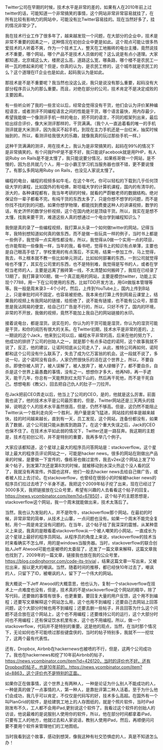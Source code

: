 Twitter公司在早期的时候，技术水平是非常的差的，如果有人在2010年前上过twitter的话，可能知道一个非常搞笑的事情，这个网站非常非常容易就挂了，在所有比较有影响力的网站中，可能没有比Twitter容易挂的。现在当然好多了，挂的情况非常少了。

我在技术行业工作了很多年了，越来越发现一个问题，在大部分的企业中，技术是非常不重要的因素之一，这种情况在初创企业中更是如此。这个观点可能让很多热爱技术的人听着不爽，作为一个技术工人，整天在工地搬砖的电台主播，竟然说技术不重要，哪个网站，哪个产品不是技术人员做的呢？这么说是有点小道理。大家都知道，北京城这么大，楼房这么高，道路这么宽，哪条路，哪个楼不是农民工一砖一瓦的修起来的呢？但是，你真的认为，是农民工修的，这个城市就是农民工的么？这个道理在IT企业也是如此，起码我认为是如此。

那技术是不是不重要呢？我当然也没这么说，我只是说没有那么重要，起码没有大部分程序员认为的那么重要。而且，对绝在部分的公司，技术肯定不是决定成败的主要因素。

有一些听众听了我的一些言论以后，经常会觉得没有干货，他们会认为评价某种编程语言，或者测评不同编程语言之间的性能是干货，哪个语言最快，用内存最少，希望我能做一个像测评手机一样的电台，把不同的语言，不同的框架列出来，最后给出综合评价，像大米测评那样的，干货满满。（我个人一直追着看的唯一的手机测评就是大米测评，因为我买不起手机，到现在主力手机还是一台红米，抽奖时候抽到的，所以，看测评给我很大的乐趣，就像我真的玩过那些手机一样。）

这种干货满满的测评，用在技术上，我认为是非常搞笑的，起码在99%的情况下是非常搞笑的。有个问我PHP是不是不好，我只能说Facebook就是用PHP，有人说Ruby on Rails是不是太慢了，我只能说要分情况，如果栋哥做一个网站，是不慢的，因为总共就几个人，用一台小霸王学习机当服务器也很不错，更不要说慢了。有那么多网站用Ruby on Rails，也没见人家说太慢了。

编程的电台，编程的视频多如牛毛，在这个年代，你可以轻松的下载到几乎任何顶级大学的课程，比如国外的有哈佛，斯坦福大学的计算机课程，国内的有清华的，浙大的，各种课程都有，我当年考研的时候，就看的严蔚敏老师的数据结构。绝对保证你一辈子都看不完。有纯干货的东西太多了，只是你想不想学的问题，而不是你找不找的到的问题。如果你想学物理，都能找到费曼这种人的讲课视频，数学的话，有史济怀的数学分析视频，这个在国内绝对是顶级干货。所以，我实在是想不太懂，找我来要干货，难道这些人真的想通过一个电台学到编程知识么？

我倒是真的录了一些编程视频，我打算从头录一个如何做twitter的网站，记得当年，我特别想知道如何真的做东西，而不是做一些玩具一样的例子，当时书上都是一些例子，我觉得一点实用性都没有，所以，我觉得从0做一个实用一点的项目，也许能帮助一些像我一样，当年的我，看书吧，觉得书上的知识有点单薄，主要也是自己眼高手低了，学校里用的有点落后，不实用，结果一参加工作，马上觉得，我去，书上根本就不教一些比如单元测试，比如如何部署的东西，一到公司就觉得啥也不懂了，其实在公司里的东西，也不是特别难，我觉得是写书的人，或者在学校当老师的人，主要是远离了搬砖第一线，不太清楚如何搬砖了，我现在已经录了13期了，我打算录100期，做一个真正能用的网站，主要是模仿twitter，功能上实现个7788，用一下在公司使用的东西，比如TDD开发方法，用Git做版本管理等等。我一般是周末录3－4个小时，然后，上传到YouTube上，国内上传到B站上，只是审批时间不固定，也容易被拒绝。我本来也打算上传到网易云课堂上，结果我的视频上有我网站的链接，给拒绝了，说不能有链接，也不能有公众号，那意思是我沾网易的便宜，给自己打广告是不行的，所以，只好不传了。国内的环境，非常的不开放，我做的视频，竟然不能加上我自己的网站链接的水印。

接着说电台，都是湿货。说实在的，你认为的干货可能是湿货，你认为的湿货可能是干货，和你的阅历有很大的关系。在Twitter初期，技术水平是非常的差的，上一期说的这个Jack，他来到公司以后，编程水平非常的高，后来在他的努力下，他成功的排挤了公司的创始人之一，就是那个有点多动症的诺阿，这个故事我就不说了，反正，他的建议，让诺阿彻底从公司走人了，从此，推特公司再如何，诺阿都和这个公司没有什么联系了，失去了成为亿万富翁的机会。这一段就不说了，多说一句，这个诺阿没有自杀，人家仍然很快乐的活在这个世界上，所以，不要自杀。即使你被人阴了，被人误解了，被人放弃了，被人绿帽子了，都不要自杀，自杀是这个世界上最愚蠢的事情，没有之一。想想你才多大，他再NB，再一手遮天，能干几年，你总有一天能熬到红太阳下山的，然后再干死他，而不是干死自己。想想电影《教父》，回去把自己仇人的肚子一刀拉开。

在Jack把前CEO弄走以后，他当上了公司的CEO，是的，他就是这么厉害。前面我也说了，他的技术水平是公司最厉害的，但是，Twitter网站还是三天两头的挂掉，说明这个人的技术水平虽然很高，但是，仍然不够高。但是，这仍然不能阻止Twitter从一个胜利走向另一个胜利，用户量是突飞猛进，网站挂的频率是越来越快，挂的时间越来越长，直到有一天，员工发现，这个网站，连备份都没有，如果丢了数据，这个公司就只能从删库到跑路了。在这个重大失误之后，Jack的CEO也保不住了。在技术水平如此弱的情况下，Twitter还是一路狂奔。我这期的主题是，技术在初创公司，并不是特别的重要，我再多举几个例子。

大家应该都知道，这个星球上最大的程序员问答网站是：stackoverflow。这个星球上最大的程序员评论网站之一，可能是hacker news。很多的网站在刚做出产品来的时候，是要做一下宣传的，像栋哥也做过宣传，我去v2ex这个网站上发了10来个帖子，到发第7次还是第8次的时候，就被移动到水深火热这个没人看的区了，我就没有再宣传。外国也这样，他们一般去hacker news去给自己做广告，或者被人拉上去讨论。在stackoverflow，也曾经在很弱小的时候被hacker news的程序员们拉过去喷了个半身不遂。我把这个2009年帖子挖了出来，现在已经过了3000多天，我把链接放在公众号里，希望有兴趣的人去看看这个帖子的回复。https://news.ycombinator.com/item?id=678501 。这个帖子的主题思想是，stackoverflow这个网站，我一个周末就能做出来，技术太落后了。

当然，我也认为发贴的人，并不是吹牛，stackoverflow那个网站，在最初的时候，非常非常的简单，从技术上山寨，一点问题也没有。如果一个周末不能完全复制，用个一周是肯定没有问题的。在当年，这个帖子给了我深深的震憾，从某种意义上来说，我真的是眼看着stackoverflow从一个被人嘲笑的小网站，一直成长为这个星球上最好的程序员网站。从程序员的角度上来说，stackoverflow的技术当时来看确实不怎么样，用的是windows当服务器。当时，stackoverflow的联合创始人Jeff Atwood可能也是被喷的太委屈了，还发了一篇文章来解释，这篇文章我也找到了，2009年的一篇文章，链接我也放在我的公众号里，https://blog.codinghorror.com/code-its-trivial 。结果这篇文章一写出来，又被拉出来，报以更大的嘲讽。当然，随着时间的推移，都已经快10年过去了，嘲讽的人，只留下了ID，被嘲讽的人，留下了一个伟大的网站。

我大概说一下Jeff Atwood的大概意思，他也认为，复制一个stackoverflow在技术上一点难度也没有，但是，技术真的不是stackoverflow这个网站的精华，除了写代码，还要做的事情有很多，也更重要。要回复大量的用户反馈，这个用不到编程；还要写文章解释这个网站怎么用，这个也用不到编程；还要自己去网站上回答问题，这个大部分时候也用不到编程；还要去删一些帖子，并且回答为什么这个问题不适合放在这个网站上，这个也不用编程；还要维持公司的运行，这个大部分时间也不用编程；还有保证饮水机里有水，这个也不用编程。所以，做一个stackoverflow，代码并不是特别的重要。这是他的观点，当然，在当时那个情况下，无论如何也不可能喷过那些键盘侠的，当时的帖子特别多，我就不一一挖坟了，这两个最有代表性。

还有，Dropbox, Airbnb在hackernews也被喷的不行，但是，这两个公司成功了。我也在hackernews和挖了10年前Airbnb的帖子，https://news.ycombinator.com/item?id=426120，当时的评价也不好。还有Dropbox的帖子，也是10年前的，https://news.ycombinator.com/item?id=8863，这个评价也不是特别的正面。

如果你正在做事情，这个世界上有两种人，一种是论证为什么别人不能成功的人，一种是真的做了一点事情的人，第一种人，是靠批评第二种人活着。至于为什么他们会成功，我几乎可以肯定，不仅仅是代码写的好，技术多么高超。在国外有一个叫PlanGrid的软件，是给建筑工地上的人存图纸的，就是个照片软件，当时iPad刚发布不久，工人都不会用iPad,更别说这个软件了。我看过这个软件的创始人的访谈，他说最难的是说服别人使用你的软件，所以，他在部分时间都拿着iPad，只要有工人的地方，他就过去和人家说话，教别人使用iPad，然后，再顺便问问要不要用个软件来管理他们的工地图纸。

当时我看到这个故事，感动到想哭，像我这种有社交恐惧症的人，真是不知道怎么办！
